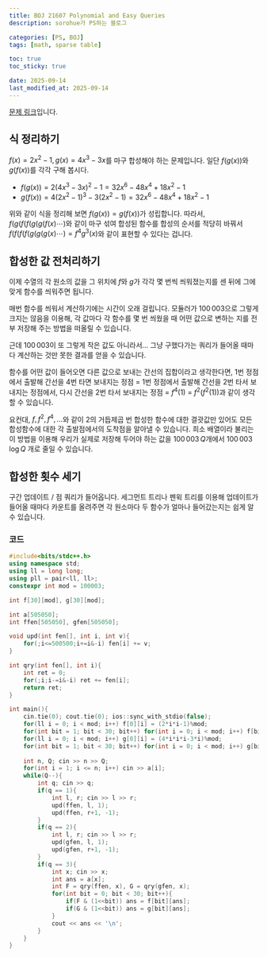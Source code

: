 ```yaml
---
title: BOJ 21607 Polynomial and Easy Queries
description: sorohue가 PS하는 블로그

categories: [PS, BOJ]
tags: [math, sparse table]

toc: true
toc_sticky: true

date: 2025-09-14
last_modified_at: 2025-09-14
---
```


[문제 링크](https://boj.kr/21607)입니다.

## 식 정리하기

$f(x) = 2x^2-1, g(x) = 4x^3-3x$를 마구 합성해야 하는 문제입니다. 일단 $f(g(x))$와 $g(f(x))$를 각각 구해 봅시다.

- $f(g(x)) = 2(4x^3-3x)^2-1 = 32x^6 - 48x^4 + 18x^2-1$
- $g(f(x)) = 4(2x^2-1)^3-3(2x^2-1) = 32x^6 - 48x^4 + 18x^2-1$

위와 같이 식을 정리해 보면 $f(g(x)) = g(f(x))$가 성립합니다. 따라서, $f(g(f(f(g(g(f(x)\cdots)$와 같이 마구 섞여 합성된 함수를 합성의 순서를 적당히 바꿔서 $f(f(f(f(g(g(g(x)\cdots) = f^4g^3(x)$와 같이 표현할 수 있다는 겁니다.

## 합성한 값 전처리하기

이제 수열의 각 원소의 값을 그 위치에 $f$와 $g$가 각각 몇 번씩 씌워졌는지를 센 뒤에 그에 맞게 함수를 씌워주면 됩니다.

매번 함수를 씌워서 계산하기에는 시간이 오래 걸립니다. 모듈러가 $100\, 003$으로 그렇게 크지는 않음을 이용해, 각 값마다 각 함수를 몇 번 씌웠을 때 어떤 값으로 변하는 지를 전부 저장해 주는 방법을 떠올릴 수 있습니다.

근데 $100\,003$이 또 그렇게 작은 값도 아니라서… 그냥 구했다가는 쿼리가 들어올 때마다 계산하는 것만 못한 결과를 얻을 수 있습니다.

함수를 어떤 값이 들어오면 다른 값으로 보내는 간선의 집합이라고 생각한다면, 1번 정점에서 출발해 간선을 4번 타면 보내지는 정점 = 1번 정점에서 출발해 간선을 2번 타서 보내지는 정점에서, 다시 간선을 2번 타서 보내지는 정점 = $f^4(1)$ = $f^2(f^2(1))$과 같이 생각할 수 있습니다.

요컨대, $f, f^2, f^4, ...$와 같이 2의 거듭제곱 번 합성한 함수에 대한 결괏값만 있어도 모든 합성함수에 대한 각 출발점에서의 도착점을 알아낼 수 있습니다. 희소 배열이라 불리는 이 방법을 이용해 우리가 실제로 저장해 두어야 하는 값을 $100\,003\,Q$개에서 $100\,003\, \log Q$ 개로 줄일 수 있습니다.

## 합성한 횟수 세기

구간 업데이트 / 점 쿼리가 들어옵니다. 세그먼트 트리나 펜윅 트리를 이용해 업데이트가 들어올 때마다 카운트를 올려주면 각 원소마다 두 함수가 얼마나 들어갔는지는 쉽게 알 수 있습니다.

### 코드

```cpp
#include<bits/stdc++.h>
using namespace std;
using ll = long long;
using pll = pair<ll, ll>;
constexpr int mod = 100003;

int f[30][mod], g[30][mod];

int a[505050];
int ffen[505050], gfen[505050];

void upd(int fen[], int i, int v){
    for(;i<=500500;i+=i&-i) fen[i] += v;
}

int qry(int fen[], int i){
    int ret = 0;
    for(;i;i-=i&-i) ret += fen[i];
    return ret;
}

int main(){
    cin.tie(0); cout.tie(0); ios::sync_with_stdio(false);
    for(ll i = 0; i < mod; i++) f[0][i] = (2*i*i-1)%mod;
    for(int bit = 1; bit < 30; bit++) for(int i = 0; i < mod; i++) f[bit][i] = f[bit-1][f[bit-1][i]];
    for(ll i = 0; i < mod; i++) g[0][i] = (4*i*i*i-3*i)%mod;
    for(int bit = 1; bit < 30; bit++) for(int i = 0; i < mod; i++) g[bit][i] = g[bit-1][g[bit-1][i]];
    
    int n, Q; cin >> n >> Q;
    for(int i = 1; i <= n; i++) cin >> a[i];
    while(Q--){
        int q; cin >> q;
        if(q == 1){
            int l, r; cin >> l >> r;
            upd(ffen, l, 1);
            upd(ffen, r+1, -1);
        }
        if(q == 2){
            int l, r; cin >> l >> r;
            upd(gfen, l, 1);
            upd(gfen, r+1, -1);
        }
        if(q == 3){
            int x; cin >> x;
            int ans = a[x];
            int F = qry(ffen, x), G = qry(gfen, x);
            for(int bit = 0; bit < 30; bit++){
                if(F & (1<<bit)) ans = f[bit][ans];
                if(G & (1<<bit)) ans = g[bit][ans];
            }
            cout << ans << '\n';
        }
    }    
}
```
